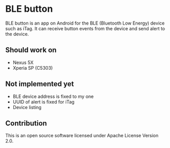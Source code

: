 BLE button
==========

BLE button is an app on Android for the BLE (Bluetooth Low Energy) device such as iTag.
It can receive button events from the device and send alert to the device.


Should work on
--------------

* Nexus 5X
* Xperia SP (C5303)


Not implemented yet
-------------------

* BLE device address is fixed to my one
* UUID of alert is fixed for iTag
* Device listing


Contribution
------------

This is an open source software licensed under Apache License Version 2.0.
